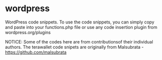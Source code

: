 # wordpress
WordPress code snippets.
To use the code snippets, you can simply copy and paste into your functions.php file or use any code insertion plugin from wordpress.org/plugins

NOTICE: Some of the codes here are from contributionsof their individual authors. 
The terawallet code snipets are originally from Malsubrata - https://github.com/malsubrata
